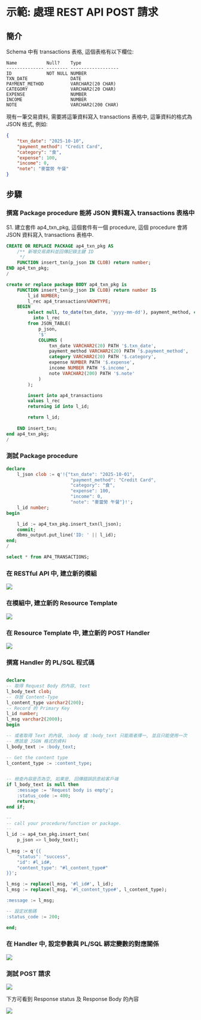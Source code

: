 # 示範: 處理 REST API POST 請求

## 簡介

Schema 中有 transactions 表格, 這個表格有以下欄位:

```
Name           Null?    Type               
-------------- -------- ------------------ 
ID             NOT NULL NUMBER             
TXN_DATE                DATE               
PAYMENT_METHOD          VARCHAR2(20 CHAR)  
CATEGORY                VARCHAR2(20 CHAR)  
EXPENSE                 NUMBER             
INCOME                  NUMBER             
NOTE                    VARCHAR2(200 CHAR) 
```

現有一筆交易資料, 需要將這筆資料寫入 transactions 表格中, 這筆資料的格式為 JSON 格式, 例如:

```json
{
    "txn_date": "2025-10-10",
    "payment_method": "Credit Card",
    "category": "食",
    "expense": 100,
    "income": 0,
    "note": "麥當勞 午餐"
}
```

## 步驟

### 撰寫 Package procedure  能將 JSON 資料寫入 transactions 表格中

S1. 建立套件 ap4_txn_pkg, 這個套件有一個 procedure, 這個 procedure 會將 JSON 資料寫入 transactions 表格中.


```sql
CREATE OR REPLACE PACKAGE ap4_txn_pkg AS
    /** 新增交易資料並回傳記錄主鍵 ID
     */
    FUNCTION insert_txn(p_json IN CLOB) return number;
END ap4_txn_pkg;
/

create or replace package BODY ap4_txn_pkg is
    FUNCTION insert_txn(p_json IN CLOB) return number IS
        l_id NUMBER;
        l_rec ap4_transactions%ROWTYPE;
    BEGIN
        select null, to_date(txn_date, 'yyyy-mm-dd'), payment_method, category, expense, income, note
          into l_rec
        from JSON_TABLE(
            p_json,
            '$'
            COLUMNS (
                txn_date VARCHAR2(20) PATH '$.txn_date',
                payment_method VARCHAR2(20) PATH '$.payment_method',
                category VARCHAR2(20) PATH '$.category',
                expense NUMBER PATH '$.expense',
                income NUMBER PATH '$.income',
                note VARCHAR2(200) PATH '$.note'
            )
        );

        insert into ap4_transactions
        values l_rec
        returning id into l_id;     

        return l_id;  
         
    END insert_txn;
end ap4_txn_pkg;
/

```

### 測試 Package procedure

```sql
declare
    l_json clob := q'!{"txn_date": "2025-10-01", 
                        "payment_method": "Credit Card", 
                        "category": "食", 
                        "expense": 100, 
                        "income": 0, 
                        "note": "麥當勞 午餐"}!';
    l_id number;
begin

    l_id := ap4_txn_pkg.insert_txn(l_json);
    commit;
    dbms_output.put_line('ID: ' || l_id);
end;
/

select * from AP4_TRANSACTIONS;
```



### 在 RESTful API 中, 建立新的模組 

![](img/25-May-02-15-15-22.png)


### 在模組中, 建立新的 Resource Template

![](img/25-May-02-15-14-34.png)

### 在 Resource Template 中, 建立新的 POST Handler

![](img/25-May-02-15-13-38.png)

### 撰寫 Handler 的 PL/SQL 程式碼

```sql

declare
-- 取得 Request Body 的內容, text
l_body_text clob;
-- 存放 Content-Type
l_content_type varchar2(200);
-- Record 的 Primary Key
l_id number;
l_msg varchar2(2000);
begin

-- 或者取得 Text 的內容, :body 或 :body_text 只能兩者擇一, 並且只能使用一次
-- 應該是 JSON 格式的資料
l_body_text := :body_text;

-- Get the content type
l_content_type := :content_type;


-- 檢查內容是否為空, 如果是, 回傳錯誤訊息給客戶端
if l_body_text is null then
    :message := 'Request body is empty';
    :status_code := 400;
    return; 
end if;

-- 
-- call your procedure/function or package. 
--
l_id := ap4_txn_pkg.insert_txn(
    p_json => l_body_text);
    
l_msg := q'{{
    "status": "success",
    "id": #l_id#,
    "content_type": "#l_content_type#"
}}';

l_msg := replace(l_msg, '#l_id#', l_id);
l_msg := replace(l_msg, '#l_content_type#', l_content_type);

:message := l_msg;

-- 設定狀態碼
:status_code := 200;  

end;
```


### 在 Handler 中, 設定參數與 PL/SQL 綁定變數的對應關係

![](img/25-May-02-15-10-41.png)
 

### 測試 POST 請求

![](img/25-May-02-15-16-32.png)

下方可看到 Response status 及 Response Body 的內容

![](img/25-May-02-15-17-34.png)

